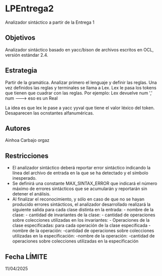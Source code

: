 # LPEntrega2
Analizador sintáctico a partir de la Entrega 1


## Objetivos

 Analizador sintáctico basado en yacc/bison de archivos
 escritos en OCL, versión estándar 2.4.

## Estrategia
 Partir de la gramática. Analizar primero el lenguaje y definir las reglas.
 Una vez definidos las reglas y terminales se llama a Lex.
 Lex le pasa los tokens que tienen que cuadrar con las reglas.
 Por ejemplo: 
  Lex devuelve num ',' num ---> eso es un Real


La idea es que lex le pase a yacc yyval que tiene el valor léxico del token. 
Desaparecen las ocnstantes alfanuméricas.
## Autores
Ainhoa Carbajo orgaz

## Restricciones

- El analizador sintáctico deberá reportar error sintáctico indicando la línea del archivo de entrada
 en la que se ha detectado y el símbolo inesperado.
- Se definirá una constante MAX_SINTAX_ERROR que indicará el número máximo de
 errores sintácticos que se acumularán y reportarán sin detener el análisis.
-  Al finalizar el reconocimiento, y sólo en caso de que no se hayan producido errores sintácticos, el
 analizador desarrollado realizará la siguiente salida para cada clase distinta en la entrada:
        - nombre de la clase:
        - cantidad de invariantes de la clase:
        - cantidad de operaciones sobre colecciones utilizadas en los invariantes:
        - Operaciones de la clase especificadas: para cada operación de la clase especificada
            -nombre de la operación:
            -cantidad de operaciones sobre colecciones utilizadas en la especificación:
            -nombre de la operación:
            -cantidad de operaciones sobre colecciones utilizadas en la especificación
## Fecha LÍMITE
11/04/2025

